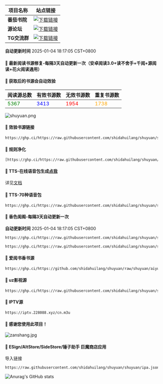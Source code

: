 | **项目名称** | **站点链接**                                                                                     |
|--------------|--------------------------------------------------------------------------------------------------|
| **番茄书院** | [![下载链接](https://img.shields.io/badge/下载-链接-blueviolet.svg?logo=hack-the-box)](http://doubi.tk) |
| **源论坛**   | [![下载链接](https://img.shields.io/badge/下载-链接-blueviolet.svg?logo=hack-the-box)](https://srcbbs.com) |
| **TG交流群** | [![下载链接](https://img.shields.io/badge/下载-链接-blueviolet.svg?logo=hack-the-box)](https://t.me/dahuilang888) |



**自动更新时间** 2025-01-04 18:17:05 CST+0800
#### 🚩 最新阅读书源修复-每隔3天自动更新一次（安卓阅读3.0+读不舍手+千阅+源阅读+花火阅读通用）
#### 🚩 获取后的书源会自动效验

<!-- 更新位置开始 -->
| 阅读源总数 | 有效书源数 | 无效书源数 | 重复书源数 |
|------------|------------|------------|--------------|
| <span style="color:green;">5367</span> | <span style="color:blue;">3413</span> | <span style="color:red;">1954</span> | <span style="color:orange;">1738</span> |
<!-- 更新位置结束 -->
![shuyuan.png](icons/shuyuan.png)
#### 🚩 效验书源链接
```
https://ghp.ci/https://raw.githubusercontent.com/shidahuilang/shuyuan/shuyuan/good.json
```

#### 🚩 规则净化
```
[https://ghp.ci/https://raw.githubusercontent.com/shidahuilang/shuyuan/shuyuan/jinghua.json
```
#### 🚩 TTS-在线语音包生成[点我](https://tts.228088.xyz)
详见[文档](https://github.com/shidahuilang/shuyuan/blob/shuyuan/doc.md)
#### 🚩 TTS-70种语音包
```
https://ghp.ci/https://raw.githubusercontent.com/shidahuilang/shuyuan/shuyuan/tts.json
```

#### 🚩 香色闺阁-每隔3天自动更新一次

**自动更新时间** 2025-01-04 18:17:05 CST+0800
 ``` bash
https://ghp.ci/https://raw.githubusercontent.com/shidahuilang/shuyuan/shuyuan/sourceModelList.xbs
 ``` 
 ``` bash
https://ghp.ci/https://raw.githubusercontent.com/shidahuilang/shuyuan/shuyuan/xsreader/new/resources.txt
 ```
#### 🚩 爱阅书香书源
 ``` bash
https://ghp.ci/https://github.com/shidahuilang/shuyuan/raw/shuyuan/aiyueshuxiang.ibs
 ```
#### 🚩 uz影视源
```
https://ghp.ci/https://raw.githubusercontent.com/shidahuilang/shuyuan/shuyuan/UZ.json
```
#### 🚩 IPTV源
 ```
https://iptv.228088.xyz/cn.m3u
 ```
#### 🚩 感谢您使用此项目！
![zanshang.jpg](icons/zanshang.jpg)

#### 🚩 ESign/AltStore/SideStore/锤子助手 巨魔商店应用
导入链接
```
https://raw.githubusercontent.com/shidahuilang/shuyuan/shuyuan/ipa.json
```

<!-- [![Stargazers over time](https://starchart.cc/shidahuilang/shuyuan.svg)](https://starchart.cc/shidahuilang/shuyuan) -->
![Anurag's GitHub stats](https://github-readme-stats.vercel.app/api?username=shidahuilang&show_icons=true&theme=radical)
